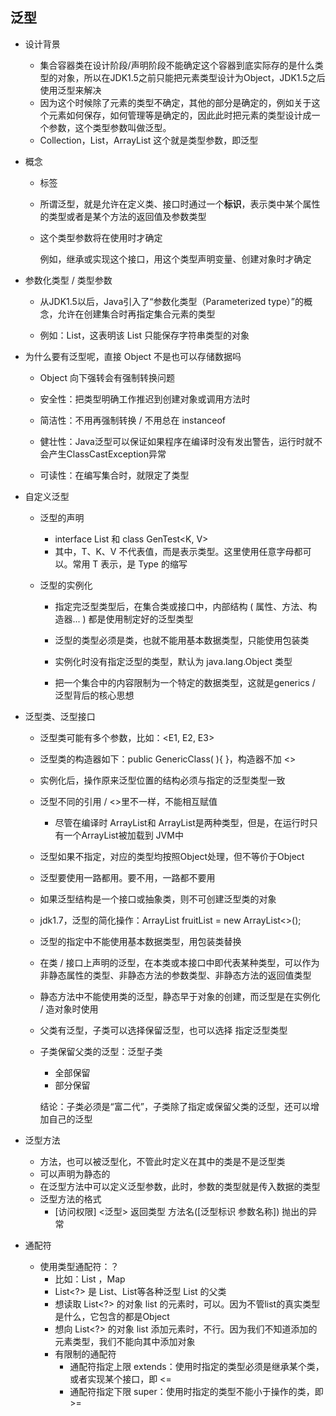 ## 泛型

- 设计背景

  - 集合容器类在设计阶段/声明阶段不能确定这个容器到底实际存的是什么类型的对象，所以在JDK1.5之前只能把元素类型设计为Object，JDK1.5之后使用泛型来解决
  - 因为这个时候除了元素的类型不确定，其他的部分是确定的，例如关于这个元素如何保存，如何管理等是确定的，因此此时把元素的类型设计成一个参数，这个类型参数叫做泛型。
  - Collection<E>，List<E>，ArrayList<E> 这个<E>就是类型参数，即泛型

- 概念

  - 标签

  - 所谓泛型，就是允许在定义类、接口时通过一个**标识**，表示类中某个属性的类型或者是某个方法的返回值及参数类型

  - 这个类型参数将在使用时才确定

    例如，继承或实现这个接口，用这个类型声明变量、创建对象时才确定

- 参数化类型 / 类型参数

  - 从JDK1.5以后，Java引入了“参数化类型（Parameterized type）”的概念，允许在创建集合时再指定集合元素的类型

  - 例如：List<String>，这表明该 List 只能保存字符串类型的对象

- 为什么要有泛型呢，直接 Object 不是也可以存储数据吗

  - Object 向下强转会有强制转换问题

  - 安全性：把类型明确工作推迟到创建对象或调用方法时
  - 简洁性：不用再强制转换 / 不用总在 instanceof
  - 健壮性：Java泛型可以保证如果程序在编译时没有发出警告，运行时就不会产生ClassCastException异常
  - 可读性：在编写集合时，就限定了类型

- 自定义泛型

  - 泛型的声明

    - interface List<T> 和 class GenTest<K, V> 
    - 其中，T、K、V 不代表值，而是表示类型。这里使用任意字母都可以。常用 T 表示，是 Type 的缩写

  - 泛型的实例化

    - 指定完泛型类型后，在集合类或接口中，内部结构 ( 属性、方法、构造器... ) 都是使用制定好的泛型类型

    - 泛型的类型必须是类，也就不能用基本数据类型，只能使用包装类
    - 实例化时没有指定泛型的类型，默认为 java.lang.Object 类型
    -  把一个集合中的内容限制为一个特定的数据类型，这就是generics / 泛型背后的核心思想

- 泛型类、泛型接口

  - 泛型类可能有多个参数，比如：<E1, E2, E3>

  - 泛型类的构造器如下：public GenericClass( ){ }，构造器不加 <>

  - 实例化后，操作原来泛型位置的结构必须与指定的泛型类型一致

  - 泛型不同的引用 / <>里不一样，不能相互赋值

    - 尽管在编译时 ArrayList<String>和 ArrayList<Integer>是两种类型，但是，在运行时只有一个ArrayList被加载到 JVM中

  - 泛型如果不指定，对应的类型均按照Object处理，但不等价于Object

  - 泛型要使用一路都用。要不用，一路都不要用

  - 如果泛型结构是一个接口或抽象类，则不可创建泛型类的对象

  -  jdk1.7，泛型的简化操作：ArrayList<Fruit> fruitList = new ArrayList<>();

  - 泛型的指定中不能使用基本数据类型，用包装类替换

  - 在类 / 接口上声明的泛型，在本类或本接口中即代表某种类型，可以作为非静态属性的类型、非静态方法的参数类型、非静态方法的返回值类型

  - 静态方法中不能使用类的泛型，静态早于对象的创建，而泛型是在实例化 / 造对象时使用

  - 父类有泛型，子类可以选择保留泛型，也可以选择 指定泛型类型

  - 子类保留父类的泛型：泛型子类

    - 全部保留
    - 部分保留

    结论：子类必须是“富二代”，子类除了指定或保留父类的泛型，还可以增加自己的泛型

- 泛型方法

  - 方法，也可以被泛型化，不管此时定义在其中的类是不是泛型类
  - 可以声明为静态的
  - 在泛型方法中可以定义泛型参数，此时，参数的类型就是传入数据的类型
  - 泛型方法的格式
    - [访问权限] <泛型> 返回类型 方法名([泛型标识 参数名称]) 抛出的异常

- 通配符

  - 使用类型通配符：？
    - 比如：List<?> ，Map<?,?>
    - List<?> 是 List<String>、List<Object>等各种泛型 List 的父类
  - 想读取 List<?> 的对象 list 的元素时，可以。因为不管list的真实类型是什么，它包含的都是Object
  - 想向 List<?> 的对象 list 添加元素时，不行。因为我们不知道添加的元素类型，我们不能向其中添加对象
  - 有限制的通配符
    - 通配符指定上限 extends：使用时指定的类型必须是继承某个类，或者实现某个接口，即 <= 
    - 通配符指定下限 super：使用时指定的类型不能小于操作的类，即 >=